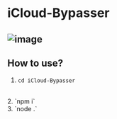 # iCloud-Bypasser
![image](https://i.postimg.cc/0jBDxs9s/New-Project.png)
-
## How to use?
1. `cd iCloud-Bypasser`
<br>
2. `npm i`
<br>
3. `node .`
